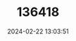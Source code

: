 ---
title: "136418"
category: "Leopoldamys milleti"
draft: false
date: 2024-02-22 13:03:51
languages:
  English: ["Millet’s Leopoldamys"]
---